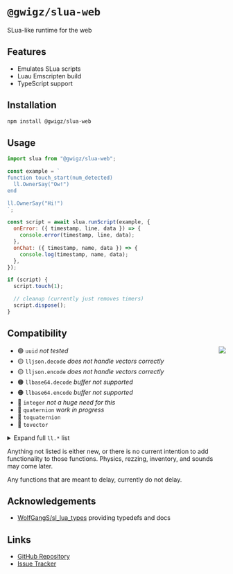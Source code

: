 # `@gwigz/slua-web`

SLua-like runtime for the web

## Features

- Emulates SLua scripts
- Luau Emscripten build
- TypeScript support

## Installation

```bash
npm install @gwigz/slua-web
```

## Usage

```js
import slua from "@gwigz/slua-web";

const example = `
function touch_start(num_detected)
  ll.OwnerSay("Ow!")
end

ll.OwnerSay("Hi!")
`;

const script = await slua.runScript(example, {
  onError: ({ timestamp, line, data }) => {
    console.error(timestamp, line, data);
  },
  onChat: ({ timestamp, name, data }) => {
    console.log(timestamp, name, data);
  },
});

if (script) {
  script.touch(1);

  // cleanup (currently just removes timers)
  script.dispose();
}
```

## Compatibility

<img align="right" src="https://progress-bar.xyz/45/?width=200&color=e1a650" />

- 🟢 `uuid` _not tested_
- 🟡 `lljson.decode` _does not handle vectors correctly_
- 🟡 `lljson.encode` _does not handle vectors correctly_
- 🟠 `llbase64.decode` _buffer not supported_
- 🟠 `llbase64.encode` _buffer not supported_
- 🔴 `integer` _not a huge need for this_
- 🔴 `quaternion` _work in progress_
- 🔴 `toquaternion`
- 🔴 `tovector`

<details>
  <summary>Expand full <code>ll.*</code> list</summary><br />

- 🟢 `ll.Abs` _not tested_
- 🟢 `ll.Acos` _not tested_
- 🟢 `ll.Asin` _not tested_
- 🟢 `ll.Atan2` _not tested_
- 🟢 `ll.Base64ToInteger` _not tested_
- 🟢 `ll.Base64ToString` _not tested_
- 🟢 `ll.Ceil` _not tested_
- 🟢 `ll.Char` _not tested_
- 🟢 `ll.Cos` _not tested_
- 🟢 `ll.DetectedKey`
- 🟢 `ll.DetectedLinkNumber`
- 🟢 `ll.DetectedName`
- 🟢 `ll.DetectedOwner`
- 🟢 `ll.DetectedPos`
- 🟢 `ll.DetectedRezzer`
- 🟢 `ll.DetectedType`
- 🟢 `ll.DetectedVel`
- 🟢 `ll.Die`
- 🟢 `ll.DumpList2String` _not tested_
- 🟢 `ll.EscapeURL` _not tested_
- 🟢 `ll.Fabs` _not tested_
- 🟢 `ll.Floor` _not tested_
- 🟢 `ll.Frand` _not tested_
- 🟢 `ll.GenerateKey` _not tested_
- 🟢 `ll.GetAlpha` _not tested_
- 🟢 `ll.GetAndResetTime` _not tested_
- 🟢 `ll.GetColor` _not tested_
- 🟢 `ll.GetCreator`
- 🟢 `ll.GetDate` _not tested_
- 🟢 `ll.GetDisplayName` _only works for owner_
- 🟢 `ll.GetEnergy` _always returns `1`_
- 🟢 `ll.GetGMTclock` _not tested_
- 🟢 `ll.GetKey`
- 🟢 `ll.GetLinkKey` _only works for `0`_
- 🟢 `ll.GetLinkName` _only works for `0`_
- 🟢 `ll.GetLinkNumber`
- 🟢 `ll.GetLinkNumberOfSides` _only works for `0`_
- 🟢 `ll.GetListLength` _not tested_
- 🟢 `ll.GetLocalPos`
- 🟢 `ll.GetNumberOfPrims`
- 🟢 `ll.GetNumberOfSides`
- 🟢 `ll.GetObjectDesc`
- 🟢 `ll.GetObjectLinkKey` _not tested_
- 🟢 `ll.GetObjectName`
- 🟢 `ll.GetObjectPermMask` _always returns `PERM_ALL`_
- 🟢 `ll.GetObjectPrimCount`
- 🟢 `ll.GetOwner`
- 🟢 `ll.GetOwnerKey`
- 🟢 `ll.GetPos`
- 🟢 `ll.GetRegionFPS` _always returns `45`_
- 🟢 `ll.GetRegionName`
- 🟢 `ll.GetRegionTimeDilation` _always returns `1`_
- 🟢 `ll.GetRootPosition`
- 🟢 `ll.GetScale`
- 🟢 `ll.GetScriptName`
- 🟢 `ll.GetScriptState`
- 🟢 `ll.GetSimulatorHostname`
- 🟢 `ll.GetStartParameter`
- 🟢 `ll.GetStartString`
- 🟢 `ll.GetSubString` _not passing all tests_
- 🟢 `ll.GetTexture`
- 🟢 `ll.GetTime`
- 🟢 `ll.GetTimestamp` _not tested_
- 🟢 `ll.GetUnixTime`
- 🟢 `ll.GetUsername`
- 🟢 `ll.GetWallclock` _not tested_
- 🟢 `ll.InstantMessage`
- 🟢 `ll.Key2Name` _only works for owner_
- 🟢 `ll.LinksetDataAvailable`
- 🟢 `ll.LinksetDataCountKeys`
- 🟢 `ll.LinksetDataDelete`
- 🟢 `ll.LinksetDataDeleteProtected`
- 🟢 `ll.LinksetDataListKeys`
- 🟢 `ll.LinksetDataRead` _not tested_
- 🟢 `ll.LinksetDataReadProtected` _not tested_
- 🟢 `ll.LinksetDataReset`
- 🟢 `ll.LinksetDataWrite` _not tested_
- 🟢 `ll.LinksetDataWriteProtected` _not tested_
- 🟢 `ll.List2CSV` _not tested_
- 🟢 `ll.List2Float` _not tested_
- 🟢 `ll.List2Integer` _not tested_
- 🟢 `ll.List2String` _not tested_
- 🟢 `ll.Listen`
- 🟢 `ll.ListenControl`
- 🟢 `ll.ListenRemove`
- 🟢 `ll.Log` _not tested_
- 🟢 `ll.Log10` _not tested_
- 🟢 `ll.ModPow` _not tested_
- 🟢 `ll.Name2Key` _only works for owner_
- 🟢 `ll.OverMyLand` _always return `true`_
- 🟢 `ll.OwnerSay`
- 🟢 `ll.Pow` _not tested_
- 🟢 `ll.RegionSay`
- 🟢 `ll.RegionSayTo`
- 🟢 `ll.ResetScript`
- 🟢 `ll.ResetTime`
- 🟢 `ll.Round` _not tested_
- 🟢 `ll.Say`
- 🟢 `ll.Sensor` _just calls `no_sensor`_
- 🟢 `ll.SensorRemove`
- 🟢 `ll.SensorRepeat` _just calls `no_sensor`_
- 🟢 `ll.SetAlpha`
- 🟢 `ll.SetColor`
- 🟢 `ll.SetLinkAlpha`
- 🟢 `ll.SetLinkColor`
- 🟢 `ll.SetObjectDesc` _not tested, not limited_
- 🟢 `ll.SetObjectName` _not tested, not limited_
- 🟢 `ll.SetPos`
- 🟢 `ll.SetRegionPos`
- 🟢 `ll.SetScale`
- 🟢 `ll.SetTimerEvent`
- 🟢 `ll.Shout`
- 🟢 `ll.Sin` _not tested_
- 🟢 `ll.Sqrt` _not tested_
- 🟢 `ll.StringLength` _not tested_
- 🟢 `ll.StringToBase64` _not tested_
- 🟢 `ll.StringTrim`
- 🟢 `ll.SubStringIndex` _not tested_
- 🟢 `ll.Tan` _not tested_
- 🟢 `ll.ToLower` _not tested_
- 🟢 `ll.ToUpper` _not tested_
- 🟢 `ll.VecDist` _not tested_
- 🟢 `ll.VecMag` _not tested_
- 🟢 `ll.VecNorm` _not tested_
- 🟢 `ll.Whisper`
- 🟡 `ll.SetTexture` _does not render in playground yet_
- 🟡 `ll.Ord` _needs testing, probably wrong_
- 🔴 `ll.AngleBetween`
- 🔴 `ll.Axes2Rot`
- 🔴 `ll.AxisAngle2Rot`
- 🔴 `ll.ComputeHash`
- 🔴 `ll.CreateKeyValue`
- 🔴 `ll.CSV2List`
- 🔴 `ll.DataSizeKeyValue`
- 🔴 `ll.DeleteKeyValue`
- 🔴 `ll.DeleteSubList`
- 🔴 `ll.DeleteSubString`
- 🔴 `ll.DetectedGrab`
- 🔴 `ll.DetectedGroup`
- 🔴 `ll.DetectedRot`
- 🔴 `ll.DetectedTouchBinormal`
- 🔴 `ll.DetectedTouchFace`
- 🔴 `ll.DetectedTouchNormal`
- 🔴 `ll.DetectedTouchPos`
- 🔴 `ll.DetectedTouchST`
- 🔴 `ll.DetectedTouchUV`
- 🔴 `ll.Dialog`
- 🔴 `ll.Euler2Rot`
- 🔴 `ll.FindNotecardTextCount`
- 🔴 `ll.FindNotecardTextSync`
- 🔴 `ll.GetBoundingBox`
- 🔴 `ll.GetCameraAspect`
- 🔴 `ll.GetCameraFOV`
- 🔴 `ll.GetCameraPos`
- 🔴 `ll.GetCameraRot`
- 🔴 `ll.GetCenterOfMass`
- 🔴 `ll.GetEnv`
- 🔴 `ll.GetGeometricCenter`
- 🔴 `ll.GetLinkPrimitiveParams`
- 🔴 `ll.GetListEntryType`
- 🔴 `ll.GetLocalRot`
- 🔴 `ll.GetMass`
- 🔴 `ll.GetMassMKS`
- 🔴 `ll.GetMaxScaleFactor`
- 🔴 `ll.GetMinScaleFactor`
- 🔴 `ll.GetMoonDirection`
- 🔴 `ll.GetMoonRotation`
- 🔴 `ll.GetNotecardLine`
- 🔴 `ll.GetNotecardLineSync`
- 🔴 `ll.GetNumberOfNotecardLines`
- 🔴 `ll.GetObjectDetails`
- 🔴 `ll.GetObjectMass`
- 🔴 `ll.GetOmega`
- 🔴 `ll.GetPermissions`
- 🔴 `ll.GetPermissionsKey`
- 🔴 `ll.GetPhysicsMaterial`
- 🔴 `ll.GetPrimitiveParams`
- 🔴 `ll.GetRegionCorner`
- 🔴 `ll.GetRegionFlags`
- 🔴 `ll.GetRenderMaterial`
- 🔴 `ll.GetRootRotation`
- 🔴 `ll.GetRot`
- 🔴 `ll.GetSimStats`
- 🔴 `ll.GetStatus`
- 🔴 `ll.GetTextureOffset`
- 🔴 `ll.GetTextureRot`
- 🔴 `ll.GetTextureScale`
- 🔴 `ll.GetTimeOfDay`
- 🔴 `ll.GiveMoney`
- 🔴 `ll.Ground`
- 🔴 `ll.Hash`
- 🔴 `ll.InsertString`
- 🔴 `ll.IntegerToBase64`
- 🔴 `ll.Json2List`
- 🔴 `ll.JsonGetValue`
- 🔴 `ll.JsonSetValue`
- 🔴 `ll.JsonValueType`
- 🔴 `ll.KeyCountKeyValue`
- 🔴 `ll.KeysKeyValue`
- 🔴 `ll.Linear2sRGB`
- 🔴 `ll.LinksetDataCountFound`
- 🔴 `ll.LinksetDataDeleteFound`
- 🔴 `ll.LinksetDataFindKeys`
- 🔴 `ll.List2Json`
- 🔴 `ll.List2Key`
- 🔴 `ll.List2List`
- 🔴 `ll.List2ListSlice`
- 🔴 `ll.List2ListStrided`
- 🔴 `ll.List2Rot`
- 🔴 `ll.List2Vector`
- 🔴 `ll.ListFindList`
- 🔴 `ll.ListFindListNext`
- 🔴 `ll.ListFindStrided`
- 🔴 `ll.ListInsertList`
- 🔴 `ll.ListRandomize`
- 🔴 `ll.ListReplaceList`
- 🔴 `ll.ListSort`
- 🔴 `ll.ListSortStrided`
- 🔴 `ll.ListStatistics`
- 🔴 `ll.LoadURL`
- 🔴 `ll.LookAt`
- 🔴 `ll.MapBeacon`
- 🔴 `ll.MapDestination`
- 🔴 `ll.MD5String`
- 🔴 `ll.MessageLinked`
- 🔴 `ll.OffsetTexture`
- 🔴 `ll.ParseString2List`
- 🔴 `ll.ParseStringKeepNulls`
- 🔴 `ll.ReadKeyValue`
- 🔴 `ll.ReplaceSubString`
- 🔴 `ll.RequestSimulatorData`
- 🔴 `ll.RequestUserKey`
- 🔴 `ll.RequestUsername`
- 🔴 `ll.ReturnObjectsByID`
- 🔴 `ll.ReturnObjectsByOwner`
- 🔴 `ll.Rot2Angle`
- 🔴 `ll.Rot2Axis`
- 🔴 `ll.Rot2Euler`
- 🔴 `ll.Rot2Fwd`
- 🔴 `ll.Rot2Left`
- 🔴 `ll.Rot2Up`
- 🔴 `ll.RotateTexture`
- 🔴 `ll.RotBetween`
- 🔴 `ll.RotLookAt`
- 🔴 `ll.ScaleByFactor`
- 🔴 `ll.ScaleTexture`
- 🔴 `ll.SendRemoteData`
- 🔴 `ll.SetGroundTexture`
- 🔴 `ll.SetLinkPrimitiveParams`
- 🔴 `ll.SetLinkPrimitiveParamsFast`
- 🔴 `ll.SetLinkRenderMaterial`
- 🔴 `ll.SetLinkTexture`
- 🔴 `ll.SetLinkTextureAnim`
- 🔴 `ll.SetLocalRot`
- 🔴 `ll.SetPrimitiveParams`
- 🔴 `ll.SetRenderMaterial`
- 🔴 `ll.SetRot`
- 🔴 `ll.SetScriptState`
- 🔴 `ll.SetStatus`
- 🔴 `ll.SetText`
- 🔴 `ll.SetTextureAnim`
- 🔴 `ll.SetTouchText`
- 🔴 `ll.SHA1String`
- 🔴 `ll.SHA256String`
- 🔴 `ll.Sleep`
- 🔴 `ll.sRGB2Linear`
- 🔴 `ll.StopLookAt`
- 🔴 `ll.StopSound`
- 🔴 `ll.TargetOmega`
- 🔴 `ll.TextBox`
- 🔴 `ll.UnescapeURL`
- 🔴 `ll.UpdateKeyValue`
- 🔴 `ll.Water`
- 🔴 `ll.WorldPosToHUD`
- 🔴 `ll.XorBase64StringsCorrect`

</details>

Anything not listed is either new, or there is no current intention to add functionality to those functions. Physics, rezzing, inventory, and sounds may come later.

Any functions that are meant to delay, currently do not delay.

## Acknowledgements

- [WolfGangS/sl_lua_types](https://github.com/WolfGangS/sl_lua_types) providing typedefs and docs

## Links

- [GitHub Repository](https://github.com/gwigz/slua)
- [Issue Tracker](https://github.com/gwigz/slua/issues)
